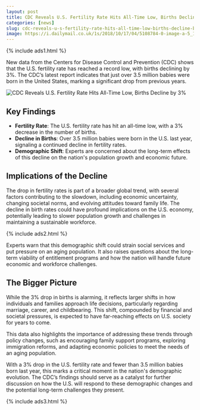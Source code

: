 ```yaml
---
layout: post
title: CDC Reveals U.S. Fertility Rate Hits All-Time Low, Births Decline by 3%
categories: [news]
slug: cdc-reveals-u-s-fertility-rate-hits-all-time-low-births-decline-by-3
image: https://i.dailymail.co.uk/1s/2018/10/17/04/5108784-0-image-a-5_1539748811446.jpg
---
```


{% include ads1.html %}

New data from the Centers for Disease Control and Prevention (CDC) shows that the U.S. fertility rate has reached a record low, with births declining by 3%. The CDC’s latest report indicates that just over 3.5 million babies were born in the United States, marking a significant drop from previous years.

![CDC Reveals U.S. Fertility Rate Hits All-Time Low, Births Decline by 3%](https://i.dailymail.co.uk/1s/2018/10/17/04/5108784-0-image-a-5_1539748811446.jpg "CDC Reveals U.S. Fertility Rate Hits All-Time Low, Births Decline by 3%")

## Key Findings

- **Fertility Rate**: The U.S. fertility rate has hit an all-time low, with a 3% decrease in the number of births.
- **Decline in Births**: Over 3.5 million babies were born in the U.S. last year, signaling a continued decline in fertility rates.
- **Demographic Shift**: Experts are concerned about the long-term effects of this decline on the nation's population growth and economic future.

## Implications of the Decline

The drop in fertility rates is part of a broader global trend, with several factors contributing to the slowdown, including economic uncertainty, changing societal norms, and evolving attitudes toward family life. The decline in birth rates could have profound implications on the U.S. economy, potentially leading to slower population growth and challenges in maintaining a sustainable workforce.

{% include ads2.html %}

Experts warn that this demographic shift could strain social services and put pressure on an aging population. It also raises questions about the long-term viability of entitlement programs and how the nation will handle future economic and workforce challenges.

## The Bigger Picture

While the 3% drop in births is alarming, it reflects larger shifts in how individuals and families approach life decisions, particularly regarding marriage, career, and childbearing. This shift, compounded by financial and societal pressures, is expected to have far-reaching effects on U.S. society for years to come.

This data also highlights the importance of addressing these trends through policy changes, such as encouraging family support programs, exploring immigration reforms, and adapting economic policies to meet the needs of an aging population.

With a 3% drop in the U.S. fertility rate and fewer than 3.5 million babies born last year, this marks a critical moment in the nation's demographic evolution. The CDC’s findings should serve as a catalyst for further discussion on how the U.S. will respond to these demographic changes and the potential long-term challenges they present.


{% include ads3.html %}
